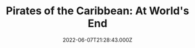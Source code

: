 ---
title: "Pirates of the Caribbean: At World's End"
year: 2007
date: 2022-06-07T21:28:43.000Z
permalink: /almanac/movies/2022-06-07-pirates-of-the-caribbean-at-worlds-end/index.html
link: https://letterboxd.com/rknightuk/film/pirates-of-the-caribbean-at-worlds-end/3/
rating: 3
---